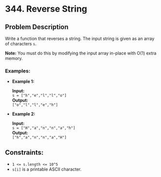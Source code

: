 # 344. Reverse String

## Problem Description

Write a function that reverses a string. The input string is given as an array of characters `s`.  

**Note:** You must do this by modifying the input array in-place with O(1) extra memory.

### Examples:

- **Example 1:**

    **Input:**  
    `s = ["h","e","l","l","o"]`  
    **Output:**  
    `["o","l","l","e","h"]`

- **Example 2:**

    **Input:**  
    `s = ["H","a","n","n","a","h"]`  
    **Output:**  
    `["h","a","n","n","a","H"]`

## Constraints:
- `1 <= s.length <= 10^5`
- `s[i]` is a printable ASCII character.
